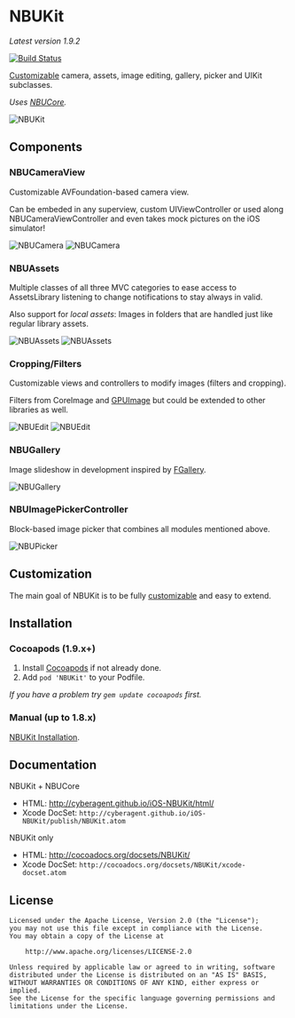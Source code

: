 NBUKit
======

_Latest version 1.9.2_

[![Build Status](https://travis-ci.org/CyberAgent/iOS-NBUKit.png?branch=master)](https://travis-ci.org/CyberAgent/iOS-NBUKit)

[Customizable](https://github.com/CyberAgent/iOS-NBUKit/wiki/NBUKit-Customization) camera, assets,
image editing, gallery, picker and UIKit subclasses.

_Uses [NBUCore](https://github.com/CyberAgent/iOS-NBUCore)._

![NBUKit](https://raw.github.com/wiki/CyberAgent/iOS-NBUKit/images/NBUKit.png)

Components
----------

### NBUCameraView

Customizable AVFoundation-based camera view.

Can be embeded in any superview, custom UIViewController or used along NBUCameraViewController and even takes
mock pictures on the iOS simulator!

![NBUCamera](https://raw.github.com/wiki/CyberAgent/iOS-NBUKit/Camera1.png)
![NBUCamera](https://raw.github.com/wiki/CyberAgent/iOS-NBUKit/Camera2.png)

### NBUAssets

Multiple classes of all three MVC categories to ease access to AssetsLibrary listening to
change notifications to stay always in valid.

Also support for _local assets_: Images in folders that are handled just like regular library assets.

![NBUAssets](https://raw.github.com/wiki/CyberAgent/iOS-NBUKit/Assets1.png)
![NBUAssets](https://raw.github.com/wiki/CyberAgent/iOS-NBUKit/Assets2.png)

### Cropping/Filters

Customizable views and controllers to modify images (filters and cropping).

Filters from CoreImage and [GPUImage](https://github.com/BradLarson/GPUImage) but could be extended to
other libraries as well.

![NBUEdit](https://raw.github.com/wiki/CyberAgent/iOS-NBUKit/Edit2.png)
![NBUEdit](https://raw.github.com/wiki/CyberAgent/iOS-NBUKit/Edit3.png)

### NBUGallery

Image slideshow in development inspired by [FGallery](https://github.com/gdavis/FGallery-iPhone).

![NBUGallery](https://raw.github.com/wiki/CyberAgent/iOS-NBUKit/Gallery1.png)

### NBUImagePickerController

Block-based image picker that combines all modules mentioned above.

![NBUPicker](https://raw.github.com/wiki/CyberAgent/iOS-NBUKit/Picker1.png)

Customization
-------------

The main goal of NBUKit is to be fully [customizable](https://github.com/CyberAgent/iOS-NBUKit/wiki/NBUKit-Customization) and easy to extend.

Installation
------------

### Cocoapods (1.9.x+)

1. Install [Cocoapods](http://cocoapods.org) if not already done.
2. Add `pod 'NBUKit'` to your Podfile.

_If you have a problem try `gem update cocoapods` first._

### Manual (up to 1.8.x)

[NBUKit Installation](https://github.com/CyberAgent/iOS-NBUKit/wiki/NBUKit-Installation).

Documentation
-------------

NBUKit + NBUCore

* HTML: http://cyberagent.github.io/iOS-NBUKit/html/
* Xcode DocSet: `http://cyberagent.github.io/iOS-NBUKit/publish/NBUKit.atom`

NBUKit only

* HTML: http://cocoadocs.org/docsets/NBUKit/
* Xcode DocSet: `http://cocoadocs.org/docsets/NBUKit/xcode-docset.atom`

License
-------

    Licensed under the Apache License, Version 2.0 (the "License");
    you may not use this file except in compliance with the License. 
    You may obtain a copy of the License at

        http://www.apache.org/licenses/LICENSE-2.0

    Unless required by applicable law or agreed to in writing, software
    distributed under the License is distributed on an "AS IS" BASIS,
    WITHOUT WARRANTIES OR CONDITIONS OF ANY KIND, either express or implied.
    See the License for the specific language governing permissions and
    limitations under the License.

